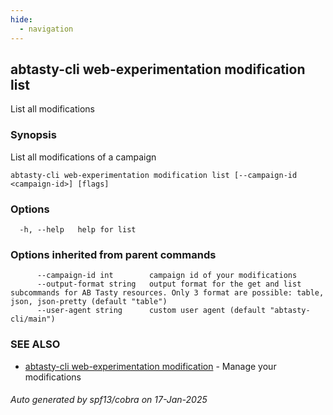 ```yaml
---
hide:
  - navigation
---
```

## abtasty-cli web-experimentation modification list

List all modifications

### Synopsis

List all modifications of a campaign

```
abtasty-cli web-experimentation modification list [--campaign-id <campaign-id>] [flags]
```

### Options

```
  -h, --help   help for list
```

### Options inherited from parent commands

```
      --campaign-id int        campaign id of your modifications
      --output-format string   output format for the get and list subcommands for AB Tasty resources. Only 3 format are possible: table, json, json-pretty (default "table")
      --user-agent string      custom user agent (default "abtasty-cli/main")
```

### SEE ALSO

* [abtasty-cli web-experimentation modification](abtasty-cli_web-experimentation_modification.md)	 - Manage your modifications

###### Auto generated by spf13/cobra on 17-Jan-2025
